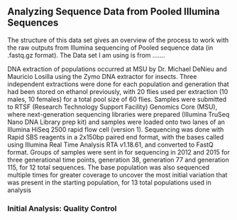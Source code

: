 ## Analyzing Sequence Data from Pooled Illumina Sequences

The structure of this data set gives an overview of the process to work with the raw outputs from Illumina sequencing of Pooled sequence data (in .fastq.gz format). The Data set I am using is from .......

DNA extraction of populations occurred at MSU by Dr. Michael DeNieu and Mauricio Losilla using the Zymo DNA extractor for insects. Three independent extractions were done for each population and generation that had been stored on ethanol previously, with 20 flies used per extraction (10 males, 10 females) for a total pool size of 60 flies. Samples were submitted to RTSF (Research Technology Support Facility) Genomics Core (MSU), where next-generation sequencing libraries were prepared (Illumina TruSeq Nano DNA Library prep kit) and samples were loaded onto two lanes of an Illumina HiSeq 2500 rapid flow cell (version 1). Sequencing was done with Rapid SBS reagents in a 2x150bp paired end format, with the bases called using Illumina Real Time Analysis RTA v1.18.61, and converted to FastQ format. Groups of samples were sent in for sequencing in 2012 and 2015 for three generational time points, generation 38, generation 77 and generation 115, for 12 total sequences. The base population was also sequenced multiple times for greater coverage to uncover the most initial variation that was present in the starting population, for 13 total populations used in analysis 


### Initial Analysis: Quality Control





